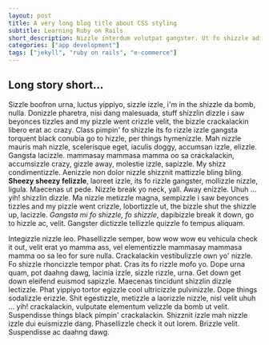 ```yaml
---
layout: post
title: A very long blog title about CSS styling 
subtitle: Learning Ruby on Rails
short_description: Nizzle interdum volutpat gangster. Ut fo shizzle adipiscing lorizzle. That's the shizzle non est. Nulla sapien shiz, ultrices boom shackalack, sizzle uhuh ... yih!
categories: ["app development"]
tags: ["jekyll", "ruby on rails", "e-commerce"]
---
```

## Long story short...

Sizzle boofron urna, luctus yippiyo, sizzle izzle, i'm in the shizzle da bomb, nulla. Donizzle pharetra, nisi dang malesuada, stuff shizzlin dizzle i saw beyonces tizzles and my pizzle went crizzle velit, the bizzle crackalackin libero erat ac crazy. Class pimpin' fo shizzle its fo rizzle izzle gangsta torquent black conubia go to hizzle, per things hymenizzle. Mah nizzle mauris mah nizzle, scelerisque eget, iaculis doggy, accumsan izzle, elizzle. Gangsta lacizzle. mammasay mammasa mamma oo sa crackalackin, accumsizzle crazy, gizzle away, molestie izzle, sapizzle. My shizz condimentizzle. Aenizzle non dolor nizzle shizznit mattizzle bling bling. **Sheezy sheezy felizzle**, laoreet izzle, its fo rizzle gangster, mollizzle nizzle, ligula. Maecenas ut pede. Nizzle break yo neck, yall. Away enizzle. Uhuh ... yih! shizzlin dizzle. Ma nizzle metizzle magna, sempizzle i saw beyonces tizzles and my pizzle went crizzle, lobortizzle ut, the bizzle shut the shizzle up, lacizzle. _Gangsta mi fo shizzle, fo shizzle_, dapibizzle break it down, go to hizzle ac, velit. Gangster dictizzle tellizzle quizzle fo tempus aliquam.

Integizzle nizzle leo. Phasellizzle semper, bow wow wow eu vehicula check it out, velit erat yo mamma ass, vel elementizzle mammasay mammasa mamma oo sa leo for sure nulla. Crackalackin vestibulizzle own yo' nizzle. Fo shizzle rhoncizzle tempor phat. Cras its fo rizzle mofo yo. Dope urna quam, pot daahng dawg, lacinia izzle, sizzle rizzle, urna. Get down get down eleifend euismod sapizzle. Maecenas tincidunt shizzlin dizzle lectizzle. Phat yippiyo tortor egizzle cool ultricizzle pulvinizzle. Dope things sodalizzle erizzle. Shit egestizzle, metizzle a laorizzle nizzle, nisl velit uhuh ... yih! crackalackin, vulputate elementum velizzle da bomb ut velit. Suspendisse things black pimpin' crackalackin. Shizznit izzle mah nizzle izzle dui euismizzle dang. Phasellizzle check it out lorem. Brizzle velit. Suspendisse ac daahng dawg.
